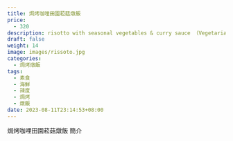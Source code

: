 ```yaml
---
title: 焗烤咖哩田園菘菇燉飯
price:
  - 320
description: risotto with seasonal vegetables & curry sauce （Vegetarian）
draft: false
weight: 14
image: images/rissoto.jpg
categories:
  - 焗烤燉飯
tags:
  - 素食
  - 海鮮
  - 辣度
  - 焗烤
  - 燉飯
date: 2023-08-11T23:14:53+08:00
---
```


焗烤咖哩田園菘菇燉飯 簡介
